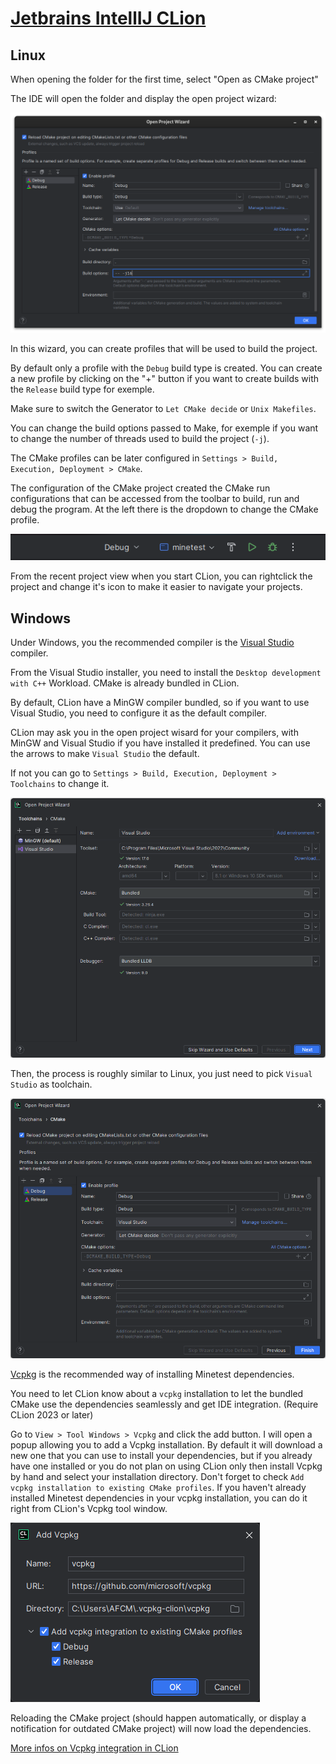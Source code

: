 # [Jetbrains IntellIJ CLion](https://www.jetbrains.com/clion)

## Linux

When opening the folder for the first time, select "Open as CMake project"

The IDE will open the folder and display the open project wizard:

![Open Project Wizard](jetbrains_open_project_wizard.png)

In this wizard, you can create profiles that will be used to build the project.

By default only a profile with the `Debug` build type is created. You can create a new profile by clicking on the "+"
button if you want to create builds with the `Release` build type for exemple.

Make sure to switch the Generator to `Let CMake decide` or `Unix Makefiles`.

You can change the build options passed to Make, for exemple if you want to change the number of threads used to build
the project (`-j`).

The CMake profiles can be later configured in `Settings > Build, Execution, Deployment > CMake`.

The configuration of the CMake project created the CMake run configurations that can be accessed from the toolbar to
build, run and debug the program. At the left there is the dropdown to change the CMake profile.

![Jetbrains Run Toolbar](jetbrains_run_toolbar.png)

From the recent project view when you start CLion, you can rightclick the project and change it's icon to make it easier
to navigate your projects.

## Windows

Under Windows, you the recommended compiler is the [Visual Studio](https://visualstudio.microsoft.com) compiler.

From the Visual Studio installer, you need to install the `Desktop development with C++` Workload. CMake is already
bundled in CLion.

By default, CLion have a MinGW compiler bundled, so if you want to use Visual Studio, you need to configure it as the default compiler.

CLion may ask you in the open project wisard for your compilers, with MinGW and Visual Studio if you have installed it predefined. You can use the arrows to make `Visual Studio` the default.

If not you can go to `Settings > Build, Execution, Deployment > Toolchains` to change it.

![Jetbrains Open Project Wizard](jetbrains_open_project_wizard_windows_compiler.png)




Then, the process is roughly similar to Linux, you just need to pick `Visual Studio` as toolchain.

![Jetbrains Open Project Wizard](jetbrains_open_project_wizard_windows_cmake.png)




[Vcpkg](https://vcpkg.io) is the recommended way of installing Minetest dependencies.

You need to let CLion know about a `vcpkg` installation to let the bundled CMake use the dependencies seamlessly and get
IDE integration. (Require CLion 2023 or later)

Go to `View > Tool Windows > Vcpkg` and click the add button. I will open a popup allowing you to add a Vcpkg
installation. By default it will download a new one that you can use to install your dependencies, but if you already
have one installed or you do not plan on using CLion only then install Vcpkg by hand and select your installation
directory. Don't forget to check `Add vcpkg installation to existing CMake profiles`. If you haven't already installed
Minetest dependencies in your vcpkg installation, you can do it right from CLion's Vcpkg tool window.

![Jetbrains Vcpkg](jetbrains_vcpkg.png)

Reloading the CMake project (should happen automatically, or display a notification for outdated CMake project) will now
load the dependencies.

[More infos on Vcpkg integration in CLion](https://blog.jetbrains.com/clion/2023/01/support-for-vcpkg-in-clion)

